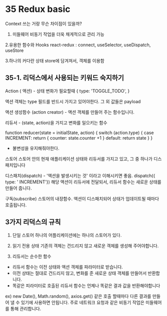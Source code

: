 # 35 Redux basic

Context 쓰는 거랑 무슨 차이점이 있을까?

1. 미들웨어
   비동기 작업을 더욱 채게적으로 관리 가능

2.유용한 함수와 Hooks
react-redux : connect, useSelector, useDispatch, useStore

3.하나의 커다란 상태
store에 담겨져서, 객체를 이용함

## 35-1. 리덕스에서 사용되는 키워드 숙지하기

Action ( 액션) - 상태 변화가 필요할때
{
type: 'TOGGLE_TODO',
}

액션 객체는 type 필드를 반드시 가지고 있어야한다. 그 외 값들은 payload

액션 생성함수 (action creator) - 액션 객체를 만들어 주는 함수입니다.

리듀서 - (state, action)을 가지고 변화를 일으키는 함수

function reducer(state = initialState, action) {
switch (action.type) {
case INCREMENT:
return {
counter: state.counter +1
}
default:
return state
}
}

- 불변성을 유지해줘야한다.

스토어
스토어 안의 현재 애플리케이션 상태와 리듀서를 가지고 있고, 그 중 하나가 디스패치입니다

디스패치(dispatch) - '액션을 발생시키는 것' 이라고 이해시키면 좋음.
dispatch({ type: ' INCREMENT'})
해당 액션이 리듀서에 전달되서, 리듀서 함수는 새로운 상태를 만들어 줍니다.

구독(subscribe)
스토어의 내장함수. 액션이 디스패치되어 상태가 업데이트될 때마다 호출됩니다.

## 3가지 리덕스의 규칙

1. 단일 스토어
   하나의 어플리케이션에는 하나의 스토어가 있다.

2. 읽기 전용 상태
   기존의 객체는 건드리지 않고 새로운 객체를 생성해 주어야합니다.

3. 리듀서는 순수한 함수

- 리듀서 함수는 이전 상태와 액션 객체를 파라미터로 받습니다.
- 이전 상태는 절대로 건드리지 않고, 변화를 준 새로운 상태 객체를 만들어서 반환합니다.
- 똑같은 피라미터로 호출된 리듀서 함수는 언제나 똑같은 결과 값을 반환해야합니다

ex) new Date(), Math.random(), axios.get() 같은 호출 할때마다 다른 결과를 만들어 낼 수 있기에 사용하면 안됩니다.
주로 네트워크 요청과 같은 비동기 작업은 미들웨어를 통해 관리합니다.

